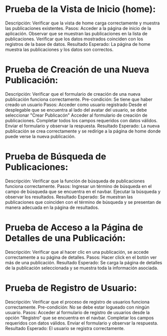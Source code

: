 # Prueba de la Vista de Inicio (home):

Descripción: Verificar que la vista de home carga correctamente y muestra las publicaciones existentes.
Pasos:
Acceder a la página de inicio de la aplicación.
Observar que se muestran las publicaciones en la lista de publicaciones.
Verificar que los datos mostrados coinciden con los registros de la base de datos.
Resultado Esperado: La página de home muestra las publicaciones y los datos son correctos.

# Prueba de Creación de una Nueva Publicación:

Descripción: Verificar que el formulario de creación de una nueva publicación funciona correctamente.
Pre-condición: Se tiene que haber creado un usuario
Pasos:
Acceder como usuario registrado
Desde el desplegable que se encuentra al lado del avatar del usuario, se debe seleccionar "Crear Publicacón"
Acceder al formulario de creación de publicaciones.
Completar todos los campos requeridos con datos válidos.
Enviar el formulario y observar la respuesta.
Resultado Esperado: La nueva publicación se crea correctamente y se redirige a la página de home donde puede verse la nueva publicación.

# Prueba de Búsqueda de Publicaciones:

Descripción: Verificar que la función de búsqueda de publicaciones funciona correctamente.
Pasos:
Ingresar un término de búsqueda en el campo de búsqueda que se encuentra en el navbar.
Ejecutar la búsqueda y observar los resultados.
Resultado Esperado: Se muestran las publicaciones que coinciden con el término de búsqueda y se presentan de manera adecuada en la página de resultados.

# Prueba de Acceso a la Página de Detalles de una Publicación:

Descripción: Verificar que al hacer clic en una publicación, se accede correctamente a su página de detalles.
Pasos:
Hacer click en el botón ver más de una publicación.
Resultado Esperado: Se carga la página de detalles de la publicación seleccionada y se muestra toda la información asociada.

# Prueba de Registro de Usuario:

Descripción: Verificar que el proceso de registro de usuarios funciona correctamente.
Pre-condición: No se debe estar logueado con ningún usuario.
Pasos:
Acceder al formulario de registro de usuarios desde la opción "Registro" que se encuentra en el navbar.
Completar los campos requeridos con datos válidos.
Enviar el formulario y observar la respuesta.
Resultado Esperado: El usuario se registra correctamente.
